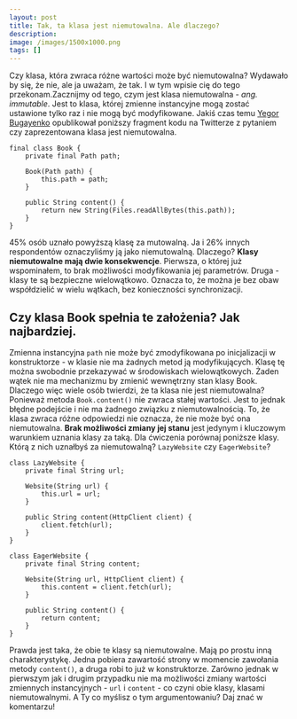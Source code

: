 ```yaml
---
layout: post
title: Tak, ta klasa jest niemutowalna. Ale dlaczego?
description: 
image: /images/1500x1000.png
tags: []
---
```


Czy klasa, która zwraca różne wartości może być niemutowalna? Wydawało by się, że nie, ale ja uważam, że tak. I w tym wpisie cię do tego przekonam.Zacznijmy od tego, czym jest klasa niemutowalna - _ang. immutable_. Jest to klasa, której zmienne instancyjne mogą zostać ustawione tylko raz i nie mogą być modyfikowane. Jakiś czas temu [Yegor Bugayenko](https://twitter.com/yegor256/status/1097056700517863424) opublikował poniższy fragment kodu na Twitterze z pytaniem czy zaprezentowana klasa jest niemutowalna.

    final class Book {
        private final Path path;
    
        Book(Path path) {
            this.path = path;
        }
    
        public String content() {
            return new String(Files.readAllBytes(this.path));
        }
    }

45% osób uznało powyższą klasę za mutowalną. Ja i 26% innych respondentów oznaczyliśmy ją jako niemutowalną. Dlaczego? **Klasy niemutowalne mają dwie konsekwencje**. Pierwsza, o której już wspominałem, to brak możliwości modyfikowania jej parametrów. Druga - klasy te są bezpieczne wielowątkowo. Oznacza to, że można je bez obaw współdzielić w wielu wątkach, bez konieczności synchronizacji.
## Czy klasa Book spełnia te założenia? Jak najbardziej.
Zmienna instancyjna `path` nie może być zmodyfikowana po inicjalizacji w konstruktorze - w klasie nie ma żadnych metod ją modyfikujących. Klasę tę można swobodnie przekazywać w środowiskach wielowątkowych. Żaden wątek nie ma mechanizmu by zmienić wewnętrzny stan klasy Book. Dlaczego więc wiele osób twierdzi, że ta klasa nie jest niemutowalna? Ponieważ metoda `Book.content()` nie zwraca stałej wartości. Jest to jednak błędne podejście i nie ma żadnego związku z niemutowalnością. To, że klasa zwraca różne odpowiedzi nie oznacza, że nie może być ona niemutowalna. **Brak możliwości zmiany jej stanu** jest jedynym i kluczowym warunkiem uznania klasy za taką. Dla ćwiczenia porównaj poniższe klasy. Którą z nich uznałbyś za niemutowalną? `LazyWebsite` czy `EagerWebsite`?

    class LazyWebsite {
        private final String url;
    
        Website(String url) {
            this.url = url;
        }
    
        public String content(HttpClient client) {
            client.fetch(url);
        }
    }
    
    class EagerWebsite {
        private final String content;
    
        Website(String url, HttpClient client) {
            this.content = client.fetch(url);
        }
    
        public String content() {
            return content;
        }
    }

Prawda jest taka, że obie te klasy są niemutowalne. Mają po prostu inną charakterystykę. Jedna pobiera zawartość strony w momencie zawołania metody `content()`, a druga robi to już w konstruktorze. Zarówno jednak w pierwszym jak i drugim przypadku nie ma możliwości zmiany wartości zmiennych instancyjnych - `url` i `content` - co czyni obie klasy, klasami niemutowalnymi. A Ty co myślisz o tym argumentowaniu? Daj znać w komentarzu!

